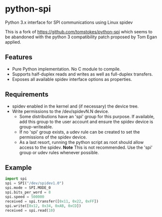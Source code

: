 # python-spi

Python 3.x interface for SPI communications using Linux spidev

This is a fork of https://github.com/tomstokes/python-spi which seems to be abandoned with the python 3 compatibility patch proposed by Tom Egan applied.

## Features

- Pure Python implementation. No C module to compile.
- Supports half-duplex reads and writes as well as full-duplex transfers.
- Exposes all available spidev interface options as properties.

## Requirements

- spidev enabled in the kernel and (if necessary) the device tree.
- Write permissions to the /dev/spidevN.N device.
  - Some distributions have an 'spi' group for this purpose. If available, add this group to the user account and ensure the spidev device is group-writeable.
  - If no 'spi' group exists, a udev rule can be created to set the permissions of the spidev device.
  - As a last resort, running the python script as root should allow access to the spidev. **Note** This is not recommended. Use the 'spi' group or udev rules whenever possible.

## Example
```python
import spi
spi = SPI("/dev/spidev1.0")
spi.mode = SPI.MODE_0
spi.bits_per_word = 8
spi.speed = 500000
received = spi.transfer([0x11, 0x22, 0xFF])
spi.write([0x12, 0x34, 0xAB, 0xCD])
received = spi.read(10)
```
